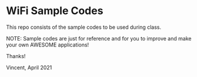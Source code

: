 # WiFi Sample Codes

This repo consists of the sample codes to be used during class.

NOTE: Sample codes are just for reference and for you to improve and make your own AWESOME applications!

Thanks!

Vincent, April 2021
